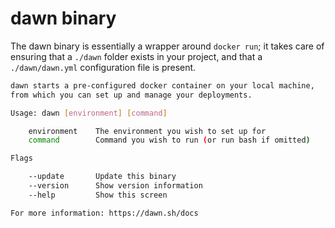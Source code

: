 dawn binary
===========

The dawn binary is essentially a wrapper around `docker run`;
it takes care of ensuring that a `./dawn` folder exists in your 
project, and that a `./dawn/dawn.yml` configuration file is present.


```bash
dawn starts a pre-configured docker container on your local machine,
from which you can set up and manage your deployments.

Usage: dawn [environment] [command]

    environment    The environment you wish to set up for
    command        Command you wish to run (or run bash if omitted)

Flags

    --update       Update this binary
    --version      Show version information
    --help         Show this screen

For more information: https://dawn.sh/docs
```
